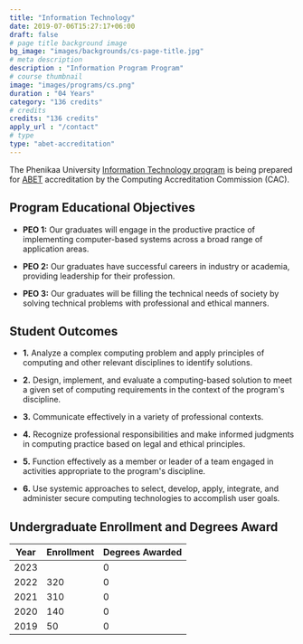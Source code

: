 ```yaml
---
title: "Information Technology"
date: 2019-07-06T15:27:17+06:00
draft: false
# page title background image
bg_image: "images/backgrounds/cs-page-title.jpg"
# meta description
description : "Information Program Program"
# course thumbnail
image: "images/programs/cs.png"
duration : "04 Years"
category: "136 credits"
# credits
credits: "136 credits"
apply_url : "/contact"
# type
type: "abet-accreditation"
---
```


The Phenikaa University [Information Technology program](https://cs.phenikaa-uni.edu.vn/vi/post/dao-tao/dao-tao-dai-hoc/cong-nghe-thong-tin) is being prepared for [ABET](https://www.abet.org/) accreditation by the Computing Accreditation Commission (CAC).


## Program Educational Objectives

* **PEO 1:** Our graduates will engage in the productive practice of implementing computer-based systems across a broad range of application areas.

* **PEO 2:** Our graduates have successful careers in industry or academia, providing leadership for their profession.

* **PEO 3:** Our graduates will be filling the technical needs of society by solving technical problems with professional and ethical manners.

## Student Outcomes

* **1.** Analyze a complex computing problem and apply principles of computing and other relevant disciplines to identify solutions. 

* **2.** Design, implement, and evaluate a computing-based solution to meet a given set of computing requirements in the context of the program's discipline.  

* **3.** Communicate effectively in a variety of professional contexts.

* **4.** Recognize professional responsibilities and make informed judgments in computing practice based on legal and ethical principles. 

* **5.** Function effectively as a member or leader of a team engaged in activities appropriate to the program's discipline.  

* **6.** Use systemic approaches to select, develop, apply, integrate, and administer secure computing technologies to accomplish user goals.

## Undergraduate Enrollment and Degrees Award

| Year | Enrollment | Degrees Awarded |
|------|------------|-----------------|
| 2023 |            |        0        |
| 2022 |     320    |        0        |
| 2021 |     310    |        0        |
| 2020 |     140    |        0        |
| 2019 |     50     |        0        |